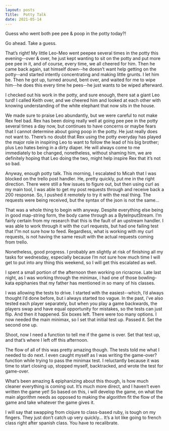 ```yaml
---
layout: posts
Title:  Potty Talk
date: 2021-05-14
---
```


Guess who went both pee pee & poop in the potty today?!

Go ahead.  Take a guess.

That’s right!  My little Leo-Meo went peepee several times in the potty this evening--over & over, he just kept wanting to sit on the potty and put more pee pee in it, and of course, every time, we all cheered for him.  Then he came back again, sat himself down--he doesn’t want help getting on the potty--and started intently concentrating and making little grunts.  I let him be.  Then he got up, turned around, bent over, and waited for me to wipe him--he does this every time he pees--he just wants to be wiped afterward.

I checked out his work in the potty, and sure enough, there sat a giant Leo turd!  I called Keith over, and we cheered him and looked at each other with knowing understanding of the white elephant that now sits in the house.

We made sure to praise Leo abundantly, but we were careful to not make Rex feel bad.  Rex has been doing really well at going pee pee in the potty several times a day now, but continues to have concerns or maybe fears that I cannot determine about going poop in the potty.  He just really does not want to.  There’s no doubt that Rex using the potty everyday has played the major role in inspiring Leo to want to follow the lead of his big brother; plus Leo hates being in a dirty diaper.  He will always come to me immediately to be changed, nonetheless, without shaming him, we are definitely hoping that Leo doing the two, might help inspire Rex that it’s not so bad.

Anyway, enough potty talk.  This morning, I escalated to Micah that I was blocked on the trello post handler.  He, pretty quickly, put me in the right direction.  There were still a few issues to figure out, but then using curl as my main tool, I was able to get my post requests through and receive back a 200 response.  So, I pushed it remotely to try it with the real thing.  The requests were being received, but the syntax of the json is not the same…

That was a whole thing to begin with anyway. Despite everything else being in good map-string form, the body came through as a ByteInputStream.  I’m fairly certain from my research that this is the fault of an upstream handler.  I was able to work through it with the curl requests, but had one failing test that I”m not sure how to feed.  Regardless, what is working with my curl requests, is not having the same result with the actual requests coming from trello.

Nonetheless, good progress.  I probably am slightly at risk of finishing all my tasks for wednesday, especially because I’m not sure how much time I will get to put into any thing this weekend, so I will get this escalated as well.

I spent a small portion of the afternoon then working on ricracroe.  Late last night, as I was working through the minimax, i had one of those bowling-kata epiphanies that my father has mentioned in so many of his classes.

I was allowing the tests to drive.  I started with the easiest--which, I’d always thought I’d done before, but i always started too vague.  In the past, i’ve also tested each player separately, but when you play a game backwards, the players swap and have equal opportunity for mistakes, so the tests can just flip.  And then it happened.  Six boxes left.  There were too many options.  I now needed the main minimax, so I set that initial test up.  Passed it.  Set the second one up.

Shoot, now I need a function to tell me if the game is over.  Set that test up, and that’s where I left off this afternoon.

The flow of all of this was pretty amazing though.  The tests told me what I needed to do next.  I even caught myself as I was writing the game-over? function while trying to pass the minimax test.  I reluctantly because it was time to start closing up, stopped myself, backtracked, and wrote the test for game-over.

What’s been amazing & epiphanizing about this though, is how much cleaner everything is coming out.  It’s much more direct, and I haven’t even written the game yet!  So based on this, i will develop the game, on what the main algorithm needs as opposed to making the algorithm fit the flow of the game and take whatever the game gives it.

I will say that swapping from clojure to class-based ruby, is tough on my fingers.  They just don’t catch up very quickly…  It’s a lot like going to french class right after spanish class.  You have to recalibrate.  

